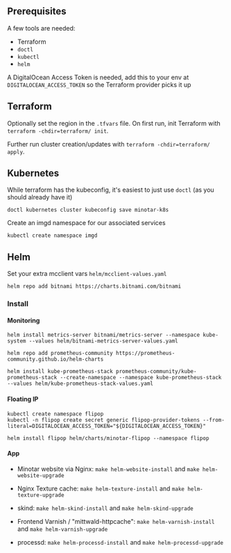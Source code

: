 
## Prerequisites

A few tools are needed:
* Terraform
* `doctl`
* `kubectl`
* `helm`

A DigitalOcean Access Token is needed, add this to your env at `DIGITALOCEAN_ACCESS_TOKEN` so the Terraform provider picks it up

## Terraform

Optionally set the region in the `.tfvars` file. On first run, init Terraform with `terraform -chdir=terraform/ init`.

Further run cluster creation/updates with `terraform -chdir=terraform/ apply`.

## Kubernetes

While terraform has the kubeconfig, it's easiest to just use `doctl` (as you should already have it)

```
doctl kubernetes cluster kubeconfig save minotar-k8s
```

Create an imgd namespace for our associated services

```
kubectl create namespace imgd
```


## Helm

Set your extra mcclient vars `helm/mcclient-values.yaml`


```
helm repo add bitnami https://charts.bitnami.com/bitnami
```

### Install

#### Monitoring

```
helm install metrics-server bitnami/metrics-server --namespace kube-system --values helm/bitnami-metrics-server-values.yaml
```


```
helm repo add prometheus-community https://prometheus-community.github.io/helm-charts

helm install kube-prometheus-stack prometheus-community/kube-prometheus-stack --create-namespace --namespace kube-prometheus-stack --values helm/kube-prometheus-stack-values.yaml

```

#### Floating IP

```
kubectl create namespace flipop
kubectl -n flipop create secret generic flipop-provider-tokens --from-literal=DIGITALOCEAN_ACCESS_TOKEN="${DIGITALOCEAN_ACCESS_TOKEN}"
```

```
helm install flipop helm/charts/minotar-flipop --namespace flipop
```


#### App

* Minotar website via Nginx: `make helm-website-install` and `make helm-website-upgrade`


* Nginx Texture cache: `make helm-texture-install` and `make helm-texture-upgrade`

* skind: `make helm-skind-install` and `make helm-skind-upgrade`

* Frontend Varnish / "mittwald-httpcache": `make helm-varnish-install` and `make helm-varnish-upgrade`


* processd: `make helm-processd-install` and `make helm-processd-upgrade`

